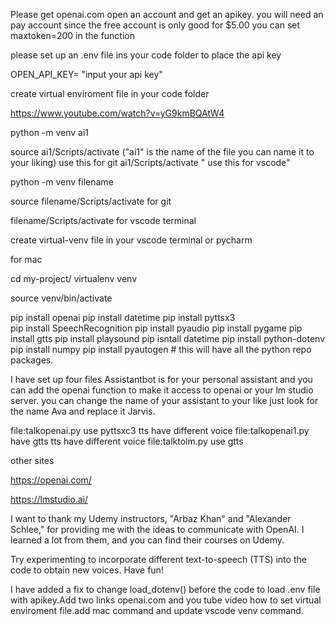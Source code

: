 
Please get openai.com open an account and get an apikey. you will need an pay account since the free account is only good for $5.00
you can set maxtoken=200 in the function

please set up an .env file ins your code folder to place the api key

OPEN_API_KEY= "input your api key"

create virtual enviroment file in your code folder

https://www.youtube.com/watch?v=yG9kmBQAtW4

python -m venv ai1

source ai1/Scripts/activate  ("ai1" is the name of the file you can name it to your liking) use this for git
ai1/Scripts/activate " use this for vscode"

python -m venv filename

source filename/Scripts/activate for git

filename/Scripts/activate for vscode terminal

create virtual-venv file in your vscode terminal or pycharm

for mac 

cd my-project/
virtualenv venv

source venv/bin/activate

pip install openai
pip install datetime
pip install pyttsx3  
pip install SpeechRecognition
pip install pyaudio
pip install pygame
pip install gtts 
pip install playsound
pip isntall datetime
pip install python-dotenv
pip install numpy 
pip install pyautogen # this will have all the python repo packages.

I have set up four files Assistantbot is for your personal assistant and you can add the openai function to make it access to openai or your lm studio server.
you can change the name of your assistant to your like just look for the name Ava and replace it Jarvis.


file:talkopenai.py use pyttsxc3 tts have different voice
file:talkopenai1.py have gtts tts have different voice
file:talktolm.py use gtts

other sites 

https://openai.com/

https://lmstudio.ai/

I want to thank my Udemy instructors, "Arbaz Khan" and "Alexander Schlee," for providing me with the ideas to communicate with OpenAI. I learned a lot from them, and you can find their courses on Udemy.

Try experimenting to incorporate different text-to-speech (TTS) into the code to obtain new voices. Have fun!

I have added a fix to change load_dotenv() before the code to load .env file with apikey.Add two links openai.com and you tube video how to set virtual enviroment file.add mac command and update vscode venv command.
